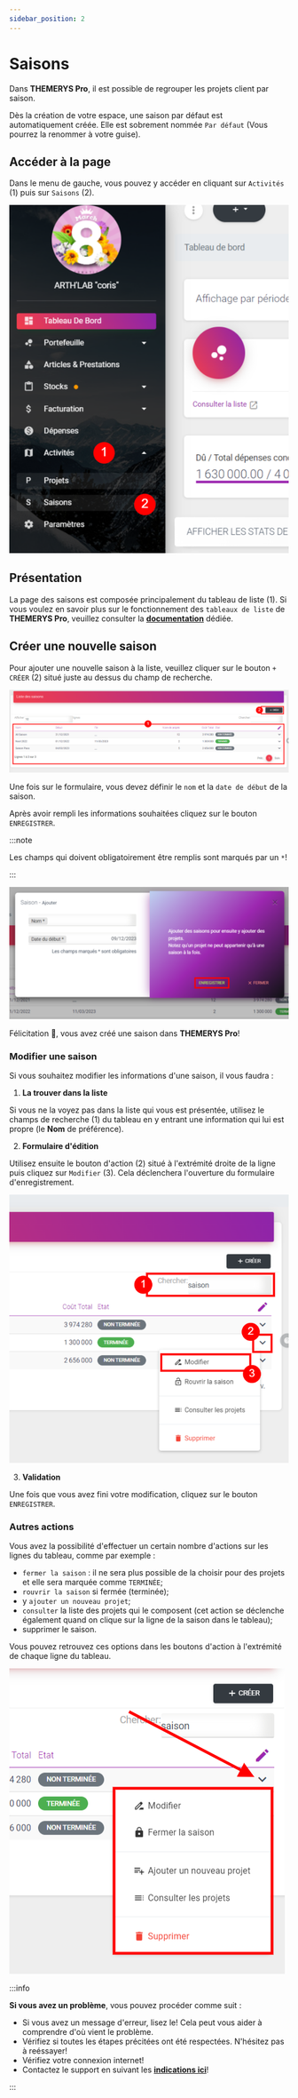 ```yaml
---
sidebar_position: 2
---
```


# Saisons
Dans **THEMERYS Pro**, il est possible de regrouper les projets client par saison.

Dès la création de votre espace, une saison par défaut est automatiquement créée. Elle est sobrement nommée `Par défaut` (Vous pourrez la renommer à votre guise).

## Accéder à la page
Dans le menu de gauche, vous pouvez y accéder en cliquant sur `Activités` (1) puis sur `Saisons` (2).

![img alt](/img/saisons-goto.png)

## Présentation
La page des saisons est composée principalement du tableau de liste (1).
Si vous voulez en savoir plus sur le fonctionnement des `tableaux de liste` de **THEMERYS Pro**, veuillez consulter
la **[documentation](../outils/tableaux)** dédiée.

## Créer une nouvelle saison
Pour ajouter une nouvelle saison à la liste, veuillez cliquer sur le bouton `+ CRÉER` (2) situé juste au dessus du champ de recherche.

![img alt](/img/saisons-creation.png)

Une fois sur le formulaire, vous devez définir le `nom` et la `date de début` de la saison.

Après avoir rempli les informations souhaitées cliquez sur le bouton `ENREGISTRER`.

:::note

Les champs qui doivent obligatoirement être remplis sont marqués par un `*`!

:::

![img alt](/img/saisons-creation-form.png)

Félicitation 🎊, vous avez créé une saison dans **THEMERYS Pro**!

### Modifier une saison
Si vous souhaitez modifier les informations d'une saison, il vous faudra :
1. **La trouver dans la liste** 

Si vous ne la voyez pas dans la liste qui vous est présentée, utilisez le champs de recherche (1) du tableau
en y entrant une information qui lui est propre (le **Nom** de préférence).

2. **Formulaire d'édition** 

Utilisez ensuite le bouton d'action (2) situé à l'extrémité droite de la ligne puis cliquez sur `Modifier` (3).
Cela déclenchera l'ouverture du formulaire d'enregistrement.

![img alt](/img/saisons-modifier.png)

3. **Validation**

Une fois que vous avez fini votre modification, cliquez sur le bouton `ENREGISTRER`.

### Autres actions
Vous avez la possibilité d'effectuer un certain nombre d'actions sur les lignes du tableau, comme par exemple : 
- `fermer la saison` : il ne sera plus possible de la choisir pour des projets et elle sera marquée comme `TERMINÉE`;
- `rouvrir la saison` si fermée (terminée);
- y `ajouter un nouveau projet`;
- `consulter` la liste des projets qui le composent (cet action se déclenche également quand on clique sur la ligne de la saison dans le tableau);
- supprimer le saison.

Vous pouvez retrouvez ces options dans les boutons d'action à l'extrémité de chaque ligne du tableau.

![img alt](/img/saisons-action-bouton.png)

:::info

**Si vous avez un problème**, vous pouvez procéder comme suit :
- Si vous avez un message d'erreur, lisez le! Cela peut vous aider à comprendre d'où vient le problème.
- Vérifiez si toutes les étapes précitées ont été respectées. N'hésitez pas à reéssayer!
- Vérifiez votre connexion internet!
- Contactez le support en suivant les **[indications ici](../outils/contact-support)**!

:::
